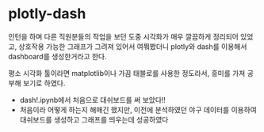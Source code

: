 # plotly-dash

인턴을 하며 다른 직원분들의 작업을 보던 도중 시각화가 매우 깔끔하게 정리되어 있었고, 상호작용 가능한 그래프가 그려져 있어서 여쭤봤더니 plotly와 dash를 이용해서 dashboard를 생성한거라고 한다.


평소 시각화 툴이라면 matplotlib이나 가끔 태블로를 사용한 정도라서, 흥미를 가져 공부해 보기로 하였다.

* dash!.ipynb에서 처음으로 대쉬보드를 써 보았다!!
* 처음이라 어떻게 하는지 해매긴 했지만, 이전에 분석하였던 야구 데이터를 이용하여 대쉬보드를 생성하고 그래프를 띄우는데 성공하였다
